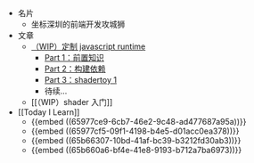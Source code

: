 - 名片
	- 坐标深圳的前端开发攻城狮
- 文章
	- [（WIP）定制 javascript runtime](https://github.com/zcfan/create-your-own-javascript-runtime)
		- [Part 1：前置知识](https://github.com/zcfan/create-your-own-javascript-runtime/blob/main/part1_prerequests/note.md)
		- [Part 2：构建依赖](https://github.com/zcfan/create-your-own-javascript-runtime/blob/main/part2_build-dependencies/note.md)
		- [Part 3：shadertoy 1](https://github.com/zcfan/create-your-own-javascript-runtime/blob/main/part3_minigame1/note.md)
		- 待续...
	- [[（WIP）shader 入门]]
- [[Today I Learn]]
	- {{embed ((65977ce9-6cb7-46e2-9c48-ad477687a95a))}}
	- {{embed ((65977cf5-09f1-4198-b4e5-d01acc0ea378))}}
	- {{embed ((65b66307-10bd-41af-bc39-b3212fd30ab3))}}
	- {{embed ((65b660a6-bf4e-41e8-9193-b712a7ba6973))}}